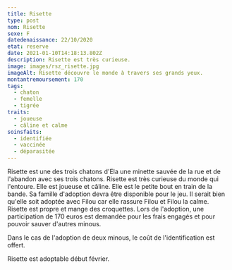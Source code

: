 ```yaml
---
title: Risette
type: post
nom: Risette
sexe: F
datedenaissance: 22/10/2020
etat: reserve
date: 2021-01-10T14:18:13.802Z
description: Risette est très curieuse.
image: images/rsz_risette.jpg
imageAlt: Risette découvre le monde à travers ses grands yeux.
montantremoursement: 170
tags:
  - chaton
  - femelle
  - tigrée
traits:
  - joueuse
  - câline et calme
soinsfaits:
  - identifiée
  - vaccinée
  - déparasitée
---
```

Risette est une des trois chatons d'Ela une minette sauvée de la rue et de l'abandon avec ses trois chatons. Risette est très curieuse du monde qui l'entoure. Elle est joueuse et câline. Elle est le petite bout en train de la bande. Sa famille d'adoption devra être disponible pour le jeu. Il serait bien qu'elle soit adoptée avec Filou car elle rassure Filou et Filou la calme. Risette est propre et mange des croquettes. Lors de l'adoption, une participation de 170 euros est demandée pour les frais engagés et pour pouvoir sauver d'autres minous. 

Dans le cas de l'adoption de deux minous, le coût de l'identification est offert.

Risette est adoptable début février.
